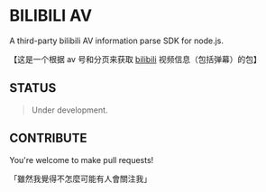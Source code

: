 # BILIBILI AV

A third-party bilibili AV information parse SDK for node.js.

【这是一个根据 av 号和分页来获取 [bilibili](http://www.bilibili.com/) 视频信息（包括弹幕）的包】

## STATUS

> Under development.

## CONTRIBUTE

You're welcome to make pull requests!

「雖然我覺得不怎麼可能有人會關注我」
